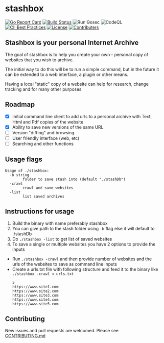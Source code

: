 # stashbox

[![Go Report Card](https://goreportcard.com/badge/github.com/zpeters/stashbox)](https://goreportcard.com/report/github.com/zpeters/stashbox)
[![Build Status](https://travis-ci.org/zpeters/stashbox.svg?branch=main)](https://travis-ci.org/zpeters/stashbox)
![Run Gosec](https://github.com/zpeters/stashbox/workflows/Run%20Gosec/badge.svg?branch=main)
![CodeQL](https://github.com/zpeters/stashbox/workflows/CodeQL/badge.svg)
[![CII Best Practices](https://bestpractices.coreinfrastructure.org/projects/4318/badge)](https://bestpractices.coreinfrastructure.org/projects/4318)
[![License](https://img.shields.io/github/license/zpeters/stashbox)](https://img.shields.io/github/license/zpeters/stashbox)
[![Contributers](https://img.shields.io/github/contributors/zpeters/stashbox)](https://img.shields.io/github/contributors/zpeters/stashbox)

## Stashbox is your personal Internet Archive

The goal of stashbox is to help you create your own - personal copy of websites that you wish to archive.

The initial way to do this will be to run a simple command, but in the future it can be extended to a web interface, a plugin or other means.

Having a local "static" copy of a website can help for research, change tracking and for many other purposes

## Roadmap

- [x] Initial command line client to add urls to a personal archive with Text, Html and Pdf copies of the website
- [x] Ability to save new versions of the same URL
- [ ] Version "diffing" and browsing
- [ ] User friendly interface (web, etc)
- [ ] Searching and other functions

## Usage flags

```
Usage of ./stashbox:
  -b string
    	folder to save stash into (default "./stashDb")
  -crawl
    	crawl and save websites
  -list
    	list saved archives
```

## Instructions for usage

1. Build the binary with name preferably stashbox
1. You can give path to the stash folder using `-b` flag else it will default to ./stashDb
1. Do `./stashbox -list` to get list of saved websites
1. To save a single or multiple websites you have 2 options to provide the inputs

- Run `./stashbox -crawl` and then provide number of websites and the urls of the websites to save as command line inputs
- Create a urls.txt file with following structure and feed it to the binary like `./stashbox -crawl < urls.txt`
  ```
  5
  https://www.site1.com
  https://www.site2.com
  https://www.site3.com
  https://www.site4.com
  https://www.site5.com
  ```

## Contributing

New issues and pull requests are welcomed. Please see [CONTRIBUTING.md](CONTRIBUTING.md)
